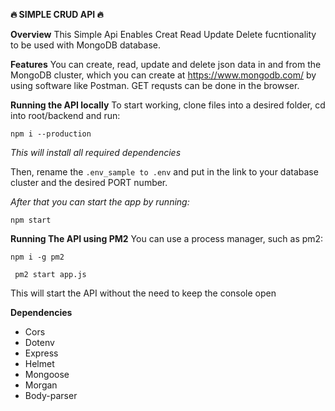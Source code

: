 **:fire: SIMPLE CRUD API :fire:**

**Overview**
This Simple Api Enables Creat Read Update Delete fucntionality to be used with MongoDB database.

**Features**
You can create, read, update and delete json data in and from the MongoDB cluster, which you can create at https://www.mongodb.com/ by using software like Postman. GET requsts can be done in the browser.

**Running the API locally**
To start working, clone files into a desired folder, cd into root/backend and run:

` npm i --production `

*This will install all required dependencies*

Then, rename the `.env_sample to .env` and put in the link to your database cluster and the desired PORT number.

*After that you can start the app by running:*

` npm start `

**Running The API using PM2**
You can use a process manager, such as pm2:

` npm i -g pm2 `

` pm2 start app.js`

This will start the API without the need to keep the console open

**Dependencies**
* Cors
* Dotenv
* Express
* Helmet
* Mongoose
* Morgan
* Body-parser